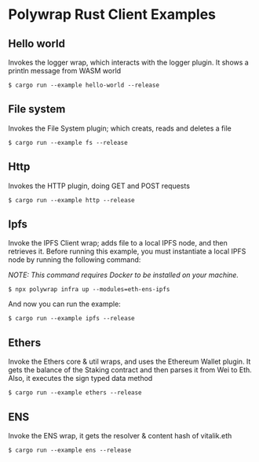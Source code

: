 # Polywrap Rust Client Examples

## Hello world
Invokes the logger wrap, which interacts with the logger plugin. It shows a println message from WASM world
```shell
$ cargo run --example hello-world --release
```

## File system
Invokes the File System plugin; which creats, reads and deletes a file
```shell
$ cargo run --example fs --release
```

## Http
Invokes the HTTP plugin, doing GET and POST requests
```shell
$ cargo run --example http --release
```

## Ipfs
Invoke the IPFS Client wrap; adds file to a local IPFS node, and then retrieves it.
Before running this example, you must instantiate a local IPFS node by running the following command:

_NOTE: This command requires Docker to be installed on your machine._
```
$ npx polywrap infra up --modules=eth-ens-ipfs
```
And now you can run the example:
```shell
$ cargo run --example ipfs --release
```

## Ethers
Invoke the Ethers core & util wraps, and uses the Ethereum Wallet plugin. It gets the balance of the Staking contract and then parses it from Wei to Eth. Also, it executes the sign typed data method
```shell
$ cargo run --example ethers --release
```

## ENS
Invoke the ENS wrap, it gets the resolver & content hash of vitalik.eth
```shell
$ cargo run --example ens --release
```